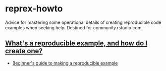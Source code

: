 # reprex-howto

Advice for mastering some operational details of creating reproducible code examples when seeking help. Destined for community.rstudio.com.

## [What's a reproducible example, and how do I create one?][reprex]

- [Beginner's guide to making a reproducible example][newbie]

[tips-code]: https://github.com/jcblum/community-faqs/blob/master/code-formatting_6246.md
[reprex]: reprex.md
[newbie]: reprex_newbie.md
[install]: reprex_install-packages.md
[shiny-cloud]: reprex_shiny_cloud.md
[data]: reprexdata_advanced.md
[dput]: reprexdata_dput.md
[datapasta]: reprexdata_datapasta.md
[readr]: reprexdata_readr.md
[remote]: reprexdata_remote.md

